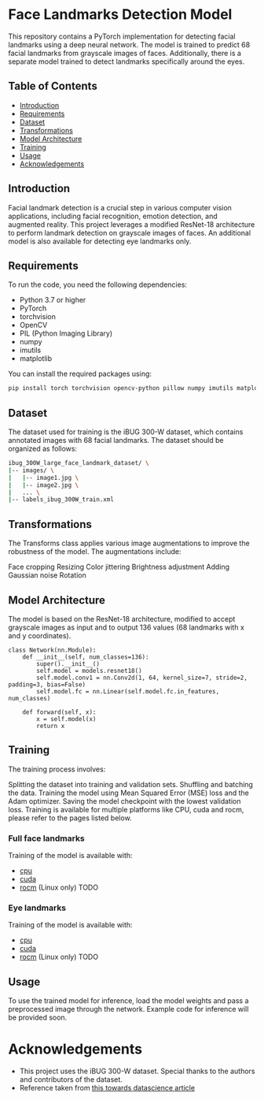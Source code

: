 # Face Landmarks Detection Model
This repository contains a PyTorch implementation for detecting facial landmarks using a deep neural network. The model is trained to predict 68 facial landmarks from grayscale images of faces. Additionally, there is a separate model trained to detect landmarks specifically around the eyes.

## Table of Contents
- [Introduction](#introduction)
- [Requirements](#requirements)
- [Dataset](#dataset)
- [Transformations](#transformations)
- [Model Architecture](#model-architecture)
- [Training](#training)
- [Usage](#usage)
- [Acknowledgements](#acknowledgements)

## Introduction
Facial landmark detection is a crucial step in various computer vision applications, including facial recognition, emotion detection, and augmented reality. This project leverages a modified ResNet-18 architecture to perform landmark detection on grayscale images of faces. An additional model is also available for detecting eye landmarks only.

## Requirements
To run the code, you need the following dependencies:

- Python 3.7 or higher
- PyTorch
- torchvision
- OpenCV
- PIL (Python Imaging Library)
- numpy
- imutils
- matplotlib

You can install the required packages using:

``` bash
pip install torch torchvision opencv-python pillow numpy imutils matplotlib
```

## Dataset
The dataset used for training is the iBUG 300-W dataset, which contains annotated images with 68 facial landmarks. The dataset should be organized as follows:

```bash
ibug_300W_large_face_landmark_dataset/ \
|-- images/ \
|   |-- image1.jpg \
|   |-- image2.jpg \
|   ... \
|-- labels_ibug_300W_train.xml
```

## Transformations
The Transforms class applies various image augmentations to improve the robustness of the model. The augmentations include:

Face cropping
Resizing
Color jittering
Brightness adjustment
Adding Gaussian noise
Rotation


## Model Architecture
The model is based on the ResNet-18 architecture, modified to accept grayscale images as input and to output 136 values (68 landmarks with x and y coordinates).

```
class Network(nn.Module):
    def __init__(self, num_classes=136):
        super().__init__()
        self.model = models.resnet18()
        self.model.conv1 = nn.Conv2d(1, 64, kernel_size=7, stride=2, padding=3, bias=False)
        self.model.fc = nn.Linear(self.model.fc.in_features, num_classes)

    def forward(self, x):
        x = self.model(x)
        return x   
```

## Training
The training process involves:

Splitting the dataset into training and validation sets.
Shuffling and batching the data.
Training the model using Mean Squared Error (MSE) loss and the Adam optimizer.
Saving the model checkpoint with the lowest validation loss.
Training is available for multiple platforms like CPU, cuda and rocm, please refer to the pages listed below.

### Full face landmarks
Training of the model is available with:
* [cpu](training/face/cpu)
* [cuda](training/face/cuda)
* [rocm](training/face/rocm) (Linux only) TODO

###  Eye landmarks
Training of the model is available with:
* [cpu](training/eyes/cpu)
* [cuda](training/eyes/cuda)
* [rocm](training/eyes/rocm) (Linux only) TODO

## Usage
To use the trained model for inference, load the model weights and pass a preprocessed image through the network. Example code for inference will be provided soon.

# Acknowledgements
* This project uses the iBUG 300-W dataset. Special thanks to the authors and contributors of the dataset.
* Reference taken from [this towards datascience article](https://towardsdatascience.com/face-landmarks-detection-with-pytorch-4b4852f5e9c4)

